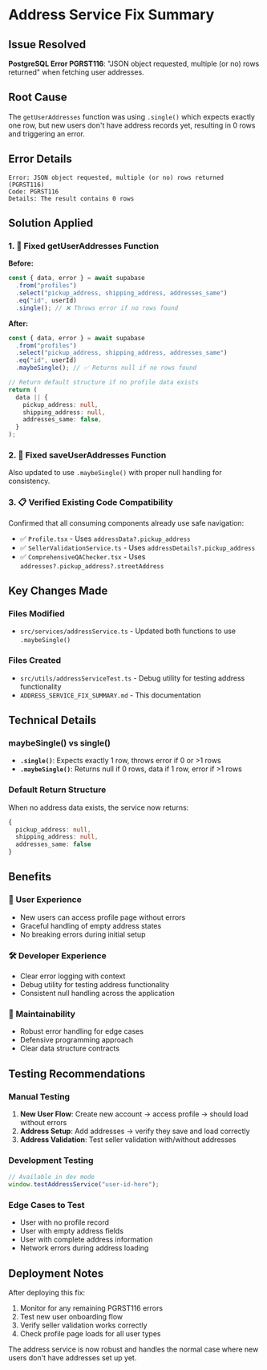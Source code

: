 # Address Service Fix Summary

## Issue Resolved

**PostgreSQL Error PGRST116**: "JSON object requested, multiple (or no) rows returned" when fetching user addresses.

## Root Cause

The `getUserAddresses` function was using `.single()` which expects exactly one row, but new users don't have address records yet, resulting in 0 rows and triggering an error.

## Error Details

```
Error: JSON object requested, multiple (or no) rows returned (PGRST116)
Code: PGRST116
Details: The result contains 0 rows
```

## Solution Applied

### 1. 🔧 Fixed getUserAddresses Function

**Before:**

```typescript
const { data, error } = await supabase
  .from("profiles")
  .select("pickup_address, shipping_address, addresses_same")
  .eq("id", userId)
  .single(); // ❌ Throws error if no rows found
```

**After:**

```typescript
const { data, error } = await supabase
  .from("profiles")
  .select("pickup_address, shipping_address, addresses_same")
  .eq("id", userId)
  .maybeSingle(); // ✅ Returns null if no rows found

// Return default structure if no profile data exists
return (
  data || {
    pickup_address: null,
    shipping_address: null,
    addresses_same: false,
  }
);
```

### 2. 🔧 Fixed saveUserAddresses Function

Also updated to use `.maybeSingle()` with proper null handling for consistency.

### 3. 📋 Verified Existing Code Compatibility

Confirmed that all consuming components already use safe navigation:

- ✅ `Profile.tsx` - Uses `addressData?.pickup_address`
- ✅ `SellerValidationService.ts` - Uses `addressDetails?.pickup_address`
- ✅ `ComprehensiveQAChecker.tsx` - Uses `addresses?.pickup_address?.streetAddress`

## Key Changes Made

### Files Modified

- `src/services/addressService.ts` - Updated both functions to use `.maybeSingle()`

### Files Created

- `src/utils/addressServiceTest.ts` - Debug utility for testing address functionality
- `ADDRESS_SERVICE_FIX_SUMMARY.md` - This documentation

## Technical Details

### maybeSingle() vs single()

- **`.single()`**: Expects exactly 1 row, throws error if 0 or >1 rows
- **`.maybeSingle()`**: Returns null if 0 rows, data if 1 row, error if >1 rows

### Default Return Structure

When no address data exists, the service now returns:

```typescript
{
  pickup_address: null,
  shipping_address: null,
  addresses_same: false
}
```

## Benefits

### 🚀 User Experience

- New users can access profile page without errors
- Graceful handling of empty address states
- No breaking errors during initial setup

### 🛠️ Developer Experience

- Clear error logging with context
- Debug utility for testing address functionality
- Consistent null handling across the application

### 🔧 Maintainability

- Robust error handling for edge cases
- Defensive programming approach
- Clear data structure contracts

## Testing Recommendations

### Manual Testing

1. **New User Flow**: Create new account → access profile → should load without errors
2. **Address Setup**: Add addresses → verify they save and load correctly
3. **Address Validation**: Test seller validation with/without addresses

### Development Testing

```typescript
// Available in dev mode
window.testAddressService("user-id-here");
```

### Edge Cases to Test

- User with no profile record
- User with empty address fields
- User with complete address information
- Network errors during address loading

## Deployment Notes

After deploying this fix:

1. Monitor for any remaining PGRST116 errors
2. Test new user onboarding flow
3. Verify seller validation works correctly
4. Check profile page loads for all user types

The address service is now robust and handles the normal case where new users don't have addresses set up yet.
